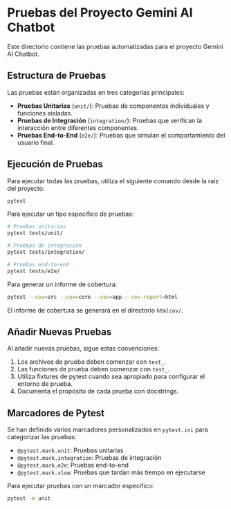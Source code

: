 # Pruebas del Proyecto Gemini AI Chatbot

Este directorio contiene las pruebas automatizadas para el proyecto Gemini AI Chatbot.

## Estructura de Pruebas

Las pruebas están organizadas en tres categorías principales:

- **Pruebas Unitarias** (`unit/`): Pruebas de componentes individuales y funciones aisladas.
- **Pruebas de Integración** (`integration/`): Pruebas que verifican la interacción entre diferentes componentes.
- **Pruebas End-to-End** (`e2e/`): Pruebas que simulan el comportamiento del usuario final.

## Ejecución de Pruebas

Para ejecutar todas las pruebas, utiliza el siguiente comando desde la raíz del proyecto:

```bash
pytest
```

Para ejecutar un tipo específico de pruebas:

```bash
# Pruebas unitarias
pytest tests/unit/

# Pruebas de integración
pytest tests/integration/

# Pruebas end-to-end
pytest tests/e2e/
```

Para generar un informe de cobertura:

```bash
pytest --cov=src --cov=core --cov=app --cov-report=html
```

El informe de cobertura se generará en el directorio `htmlcov/`.

## Añadir Nuevas Pruebas

Al añadir nuevas pruebas, sigue estas convenciones:

1. Los archivos de prueba deben comenzar con `test_`.
2. Las funciones de prueba deben comenzar con `test_`.
3. Utiliza fixtures de pytest cuando sea apropiado para configurar el entorno de prueba.
4. Documenta el propósito de cada prueba con docstrings.

## Marcadores de Pytest

Se han definido varios marcadores personalizados en `pytest.ini` para categorizar las pruebas:

- `@pytest.mark.unit`: Pruebas unitarias
- `@pytest.mark.integration`: Pruebas de integración
- `@pytest.mark.e2e`: Pruebas end-to-end
- `@pytest.mark.slow`: Pruebas que tardan más tiempo en ejecutarse

Para ejecutar pruebas con un marcador específico:

```bash
pytest -m unit
```
